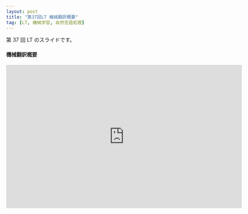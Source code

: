 ```yaml
---
layout: post
title: "第37回LT 機械翻訳概要"
tag: [LT, 機械学習, 自然言語処理]
---
```


第 37 回 LT のスライドです。

#### 機械翻訳概要

<div class="slide">
  <iframe src="https://docs.google.com/presentation/d/e/2PACX-1vQmeeJ6yx31ev1P_sVQYE_Y-UJhyF0_CSx78efUssd2zu_WBUG7sBGDT9BrZUaND3zWAHLRWMrlv441/embed?start=false&loop=false&delayms=3000" frameborder="0" width="640" height="390" allowfullscreen="true" mozallowfullscreen="true" webkitallowfullscreen="true"></iframe>
</div>
